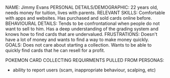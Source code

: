 NAME: Jimmy Evans
PERSONAL DETAILS/DEMOGRAPHIC: 22 years old, needs money for tuition, lives with parents.
RELEVANT SKILLS: Comfortable with apps and websites. Has purchased and sold cards online before.
BEHAVIOURAL DETAILS: Tends to be confrontational when people do not want to sell to him. 
                      Has a deep understanding of the grading system and knows how to find cards that are undervalued.
FRUSTRATIONS: Doesn't have a lot of money and wants to find a way to make money quickly.
GOALS: Does not care about starting a collection. Wants to be able to quickly find cards that he
can resell for a profit. 

POKEMON CARD COLLECTING REQUIRMENTS PULLED FROM PERSONAS:
- ability to report users (scam, inappropriate behaviour, scalping, etc)
